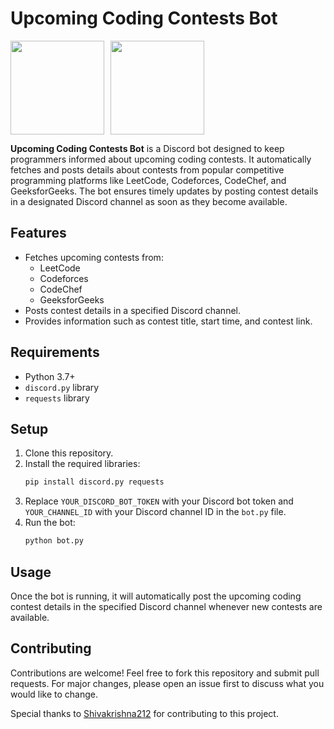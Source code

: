 # Upcoming Coding Contests Bot

<div style="display: flex;">
    <img src="https://github.com/alururamesh521/ContestAlertBot-Dante/assets/142136138/c883756b-b11b-4213-8440-4b7072172341" style="width: 150px; height: auto; margin-right: 10px;">
    <img src="https://github.com/alururamesh521/ContestAlertBot-Dante/assets/142136138/cc293920-ecbe-4d47-88da-0469565315eb" style="width: 150px; height: auto;">
</div>

**Upcoming Coding Contests Bot** is a Discord bot designed to keep programmers informed about upcoming coding contests. It automatically fetches and posts details about contests from popular competitive programming platforms like LeetCode, Codeforces, CodeChef, and GeeksforGeeks. The bot ensures timely updates by posting contest details in a designated Discord channel as soon as they become available.

## Features

- Fetches upcoming contests from:
  - LeetCode
  - Codeforces
  - CodeChef
  - GeeksforGeeks
- Posts contest details in a specified Discord channel.
- Provides information such as contest title, start time, and contest link.

## Requirements

- Python 3.7+
- `discord.py` library
- `requests` library

## Setup

1. Clone this repository.
2. Install the required libraries:
    ```bash
    pip install discord.py requests
    ```
3. Replace `YOUR_DISCORD_BOT_TOKEN` with your Discord bot token and `YOUR_CHANNEL_ID` with your Discord channel ID in the `bot.py` file.
4. Run the bot:
    ```bash
    python bot.py
    ```

## Usage

Once the bot is running, it will automatically post the upcoming coding contest details in the specified Discord channel whenever new contests are available.

## Contributing

Contributions are welcome! Feel free to fork this repository and submit pull requests. For major changes, please open an issue first to discuss what you would like to change.

Special thanks to [Shivakrishna212](https://github.com/Shivakrishna212) for contributing to this project.

